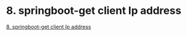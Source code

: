 # 8. springboot-get client Ip address
[8. springboot-get client Ip address](https://aiwithcloud.com/2022/09/15/8-_springboot_get_client_ip_address/)